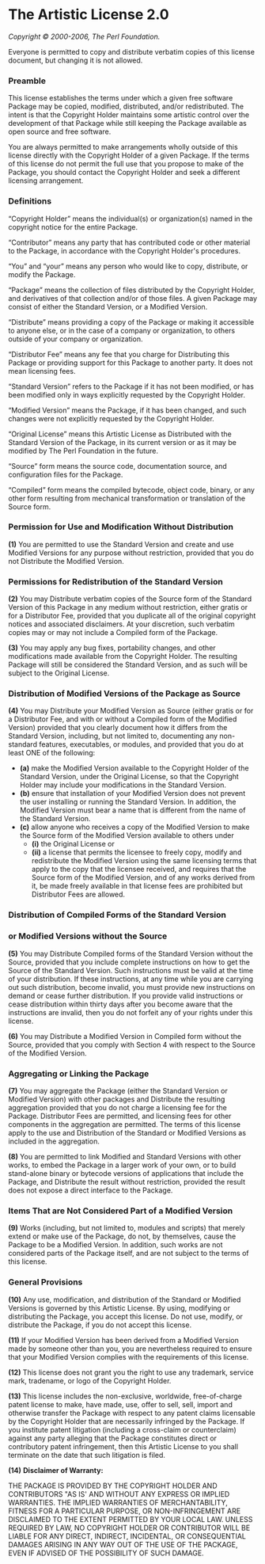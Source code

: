 The Artistic License 2.0
========================

_Copyright © 2000-2006, The Perl Foundation._

Everyone is permitted to copy and distribute verbatim copies
of this license document, but changing it is not allowed.

### Preamble

This license establishes the terms under which a given free software
Package may be copied, modified, distributed, and/or redistributed.
The intent is that the Copyright Holder maintains some artistic
control over the development of that Package while still keeping the
Package available as open source and free software.

You are always permitted to make arrangements wholly outside of this
license directly with the Copyright Holder of a given Package.  If the
terms of this license do not permit the full use that you propose to
make of the Package, you should contact the Copyright Holder and seek
a different licensing arrangement.

### Definitions

“Copyright Holder” means the individual(s) or organization(s)
named in the copyright notice for the entire Package.

“Contributor” means any party that has contributed code or other
material to the Package, in accordance with the Copyright Holder's
procedures.

“You” and “your” means any person who would like to copy,
distribute, or modify the Package.

“Package” means the collection of files distributed by the
Copyright Holder, and derivatives of that collection and/or of
those files. A given Package may consist of either the Standard
Version, or a Modified Version.

“Distribute” means providing a copy of the Package or making it
accessible to anyone else, or in the case of a company or
organization, to others outside of your company or organization.

“Distributor Fee” means any fee that you charge for Distributing
this Package or providing support for this Package to another
party.  It does not mean licensing fees.

“Standard Version” refers to the Package if it has not been
modified, or has been modified only in ways explicitly requested
by the Copyright Holder.

“Modified Version” means the Package, if it has been changed, and
such changes were not explicitly requested by the Copyright
Holder.

“Original License” means this Artistic License as Distributed with
the Standard Version of the Package, in its current version or as
it may be modified by The Perl Foundation in the future.

“Source” form means the source code, documentation source, and
configuration files for the Package.

“Compiled” form means the compiled bytecode, object code, binary,
or any other form resulting from mechanical transformation or
translation of the Source form.


### Permission for Use and Modification Without Distribution

**(1)**  You are permitted to use the Standard Version and create and use
Modified Versions for any purpose without restriction, provided that
you do not Distribute the Modified Version.


### Permissions for Redistribution of the Standard Version

**(2)**  You may Distribute verbatim copies of the Source form of the
Standard Version of this Package in any medium without restriction,
either gratis or for a Distributor Fee, provided that you duplicate
all of the original copyright notices and associated disclaimers.  At
your discretion, such verbatim copies may or may not include a
Compiled form of the Package.

**(3)**  You may apply any bug fixes, portability changes, and other
modifications made available from the Copyright Holder.  The resulting
Package will still be considered the Standard Version, and as such
will be subject to the Original License.


### Distribution of Modified Versions of the Package as Source

**(4)**  You may Distribute your Modified Version as Source (either gratis
or for a Distributor Fee, and with or without a Compiled form of the
Modified Version) provided that you clearly document how it differs
from the Standard Version, including, but not limited to, documenting
any non-standard features, executables, or modules, and provided that
you do at least ONE of the following:

* **(a)**  make the Modified Version available to the Copyright Holder
of the Standard Version, under the Original License, so that the
Copyright Holder may include your modifications in the Standard
Version.
* **(b)**  ensure that installation of your Modified Version does not
prevent the user installing or running the Standard Version. In
addition, the Modified Version must bear a name that is different
from the name of the Standard Version.
* **(c)**  allow anyone who receives a copy of the Modified Version to
make the Source form of the Modified Version available to others
under
  * **(i)**  the Original License or
  * **(ii)**  a license that permits the licensee to freely copy,
 modify and redistribute the Modified Version using the same
 licensing terms that apply to the copy that the licensee
 received, and requires that the Source form of the Modified
 Version, and of any works derived from it, be made freely
 available in that license fees are prohibited but Distributor
 Fees are allowed.


### Distribution of Compiled Forms of the Standard Version

### or Modified Versions without the Source

**(5)**  You may Distribute Compiled forms of the Standard Version without
the Source, provided that you include complete instructions on how to
get the Source of the Standard Version.  Such instructions must be
valid at the time of your distribution.  If these instructions, at any
time while you are carrying out such distribution, become invalid, you
must provide new instructions on demand or cease further distribution.
If you provide valid instructions or cease distribution within thirty
days after you become aware that the instructions are invalid, then
you do not forfeit any of your rights under this license.

**(6)**  You may Distribute a Modified Version in Compiled form without
the Source, provided that you comply with Section 4 with respect to
the Source of the Modified Version.


### Aggregating or Linking the Package

**(7)**  You may aggregate the Package (either the Standard Version or
Modified Version) with other packages and Distribute the resulting
aggregation provided that you do not charge a licensing fee for the
Package.  Distributor Fees are permitted, and licensing fees for other
components in the aggregation are permitted. The terms of this license
apply to the use and Distribution of the Standard or Modified Versions
as included in the aggregation.

**(8)** You are permitted to link Modified and Standard Versions with
other works, to embed the Package in a larger work of your own, or to
build stand-alone binary or bytecode versions of applications that
include the Package, and Distribute the result without restriction,
provided the result does not expose a direct interface to the Package.


### Items That are Not Considered Part of a Modified Version

**(9)** Works (including, but not limited to, modules and scripts) that
merely extend or make use of the Package, do not, by themselves, cause
the Package to be a Modified Version.  In addition, such works are not
considered parts of the Package itself, and are not subject to the
terms of this license.


### General Provisions

**(10)**  Any use, modification, and distribution of the Standard or
Modified Versions is governed by this Artistic License. By using,
modifying or distributing the Package, you accept this license. Do not
use, modify, or distribute the Package, if you do not accept this
license.

**(11)**  If your Modified Version has been derived from a Modified
Version made by someone other than you, you are nevertheless required
to ensure that your Modified Version complies with the requirements of
this license.

**(12)**  This license does not grant you the right to use any trademark,
service mark, tradename, or logo of the Copyright Holder.

**(13)**  This license includes the non-exclusive, worldwide,
free-of-charge patent license to make, have made, use, offer to sell,
sell, import and otherwise transfer the Package with respect to any
patent claims licensable by the Copyright Holder that are necessarily
infringed by the Package. If you institute patent litigation
(including a cross-claim or counterclaim) against any party alleging
that the Package constitutes direct or contributory patent
infringement, then this Artistic License to you shall terminate on the
date that such litigation is filed.

**(14)**  **Disclaimer of Warranty:**

THE PACKAGE IS PROVIDED BY THE COPYRIGHT HOLDER AND CONTRIBUTORS "AS
IS' AND WITHOUT ANY EXPRESS OR IMPLIED WARRANTIES. THE IMPLIED
WARRANTIES OF MERCHANTABILITY, FITNESS FOR A PARTICULAR PURPOSE, OR
NON-INFRINGEMENT ARE DISCLAIMED TO THE EXTENT PERMITTED BY YOUR LOCAL
LAW. UNLESS REQUIRED BY LAW, NO COPYRIGHT HOLDER OR CONTRIBUTOR WILL
BE LIABLE FOR ANY DIRECT, INDIRECT, INCIDENTAL, OR CONSEQUENTIAL
DAMAGES ARISING IN ANY WAY OUT OF THE USE OF THE PACKAGE, EVEN IF
ADVISED OF THE POSSIBILITY OF SUCH DAMAGE.
